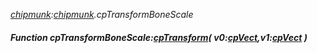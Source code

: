 _[chipmunk](../../modules/chipmunk/chipmunk-module.md):[chipmunk](../../modules/chipmunk/chipmunk-module.md).cpTransformBoneScale_
##### Function cpTransformBoneScale:[cpTransform](../../modules/chipmunk/chipmunk-cptransform.md)( v0:[cpVect](../../modules/chipmunk/chipmunk-cpvect.md),v1:[cpVect](../../modules/chipmunk/chipmunk-cpvect.md) )
